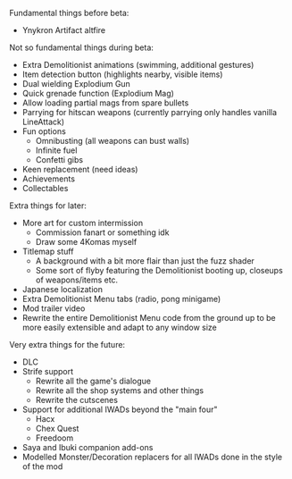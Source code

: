 Fundamental things before beta:
 - Ynykron Artifact altfire

Not so fundamental things during beta:
 - Extra Demolitionist animations (swimming, additional gestures)
 - Item detection button (highlights nearby, visible items)
 - Dual wielding Explodium Gun
 - Quick grenade function (Explodium Mag)
 - Allow loading partial mags from spare bullets
 - Parrying for hitscan weapons (currently parrying only handles vanilla LineAttack)
 - Fun options
   - Omnibusting (all weapons can bust walls)
   - Infinite fuel
   - Confetti gibs
 - Keen replacement (need ideas)
 - Achievements
 - Collectables

Extra things for later:
 - More art for custom intermission
   - Commission fanart or something idk
   - Draw some 4Komas myself
 - Titlemap stuff
   - A background with a bit more flair than just the fuzz shader
   - Some sort of flyby featuring the Demolitionist booting up, closeups of weapons/items etc.
 - Japanese localization
 - Extra Demolitionist Menu tabs (radio, pong minigame)
 - Mod trailer video
 - Rewrite the entire Demolitionist Menu code from the ground up to be more easily extensible and adapt to any window size

Very extra things for the future:
 - DLC
 - Strife support
   - Rewrite all the game's dialogue
   - Rewrite all the shop systems and other things
   - Rewrite the cutscenes
 - Support for additional IWADs beyond the "main four"
   - Hacx
   - Chex Quest
   - Freedoom
 - Saya and Ibuki companion add-ons
 - Modelled Monster/Decoration replacers for all IWADs done in the style of the mod
